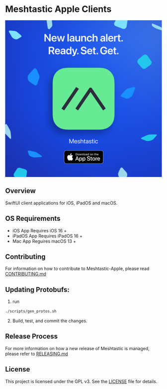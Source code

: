 # Meshtastic Apple Clients

<a href="https://apple.co/3Auysep">
    <img alt="Meshtastic App Store Launch Image" src="meshtastic-1080x1080.png" />
</a>

## Overview

SwiftUI client applications for iOS, iPadOS and macOS.

## OS Requirements

* iOS App Requires iOS 16 +
* iPadOS App Requires iPadOS 16 +
* Mac App Reguires macOS 13 +

## Contributing

For information on how to contribute to Meshtastic-Apple, please read [CONTRIBUTING.md](./CONTRIBUTING.md)

## Updating Protobufs:

1. run
```bash
./scripts/gen_protos.sh
```
2. Build, test, and commit the changes.

## Release Process

For more information on how a new release of Meshtastic is managed, please refer to [RELEASING.md](./RELEASING.md)

## License

This project is licensed under the GPL v3. See the [LICENSE](LICENSE) file for details.
